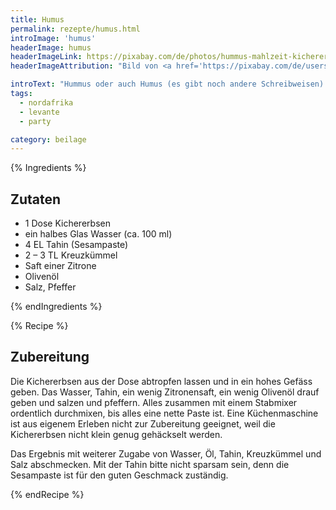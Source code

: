 ```yaml
---
title: Humus
permalink: rezepte/humus.html
introImage: 'humus'
headerImage: humus
headerImageLink: https://pixabay.com/de/photos/hummus-mahlzeit-kichererbsen-paste-1058000/
headerImageAttribution: "Bild von <a href='https://pixabay.com/de/users/Ajale-1481387/?utm_source=link-attribution&amp;utm_medium=referral&amp;utm_campaign=image&amp;utm_content=1058000'>Ajale</a> auf <a href='https://pixabay.com/de/?utm_source=link-attribution&amp;utm_medium=referral&amp;utm_campaign=image&amp;utm_content=1058000'>Pixabay</a>"

introText: "Hummus oder auch Humus (es gibt noch andere Schreibweisen) ist ein Püree aus Kichererbsen und Sesampaste. Es wird gerne einem Falafel-Sandwich beigegeben und ist Teil der von mir so abgöttisch geliebten Mezze. Ich liebe es aber einfach nur so, mit einem dünnen Fladenbrot oder, wenn das gerade nicht zur Hand ist, ein paar kleinen Salzbrezelchen. Zur Herstellung solltet ihr nur einen Stabmixer nehmen. Eine Küchenmaschine bringt nicht das gewünschte Ergebnis."
tags:
  - nordafrika
  - levante
  - party

category: beilage
---
```


{% Ingredients %}

## Zutaten

- 1 Dose Kichererbsen
- ein halbes Glas Wasser (ca. 100 ml)
- 4 EL Tahin (Sesampaste)
- 2 – 3 TL Kreuzkümmel
- Saft einer Zitrone
- Olivenöl
- Salz, Pfeffer

{% endIngredients %}

{% Recipe %}

## Zubereitung

Die Kichererbsen aus der Dose abtropfen lassen und in ein hohes Gefäss geben. Das Wasser, Tahin, ein wenig Zitronensaft, ein wenig Olivenöl drauf geben und salzen und pfeffern. Alles zusammen mit einem Stabmixer ordentlich durchmixen, bis alles eine nette Paste ist. Eine Küchenmaschine ist aus eigenem Erleben nicht zur Zubereitung geeignet, weil die Kichererbsen nicht klein genug gehäckselt werden.

Das Ergebnis mit weiterer Zugabe von Wasser, Öl, Tahin, Kreuzkümmel und Salz abschmecken. Mit der Tahin bitte nicht sparsam sein, denn die Sesampaste ist für den guten Geschmack zuständig.

{% endRecipe %}


